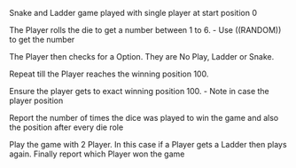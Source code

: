 Snake and Ladder game played with single player at start position 0

The Player rolls the die to get a number between 1 to 6. - Use ((RANDOM)) to get the number

The Player then checks for a Option. They are No Play, Ladder or Snake. 

Repeat till the Player reaches the winning position 100.

Ensure the player gets to exact winning position 100. - Note in case the player position

Report the number of times the dice was played to win the game and also the position after every die role

Play the game with 2 Player. In this case if a Player gets a Ladder then plays again. Finally report which Player won the game

